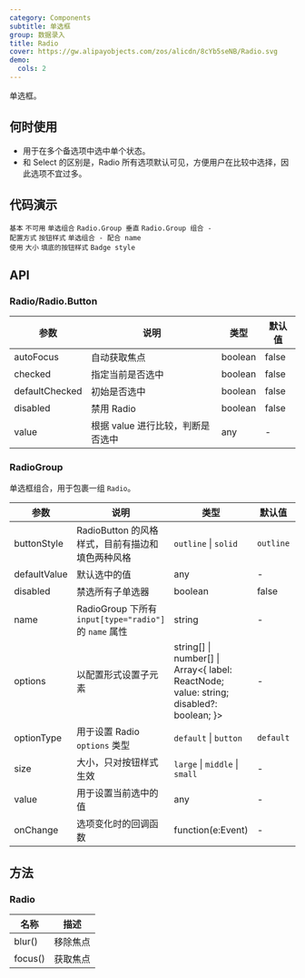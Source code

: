 ```yaml
---
category: Components
subtitle: 单选框
group: 数据录入
title: Radio
cover: https://gw.alipayobjects.com/zos/alicdn/8cYb5seNB/Radio.svg
demo:
  cols: 2
---
```


单选框。

## 何时使用

- 用于在多个备选项中选中单个状态。
- 和 Select 的区别是，Radio 所有选项默认可见，方便用户在比较中选择，因此选项不宜过多。

## 代码演示

<!-- prettier-ignore -->
<code src="./demo/basic.tsx">基本</code>
<code src="./demo/disabled.tsx">不可用</code>
<code src="./demo/radiogroup.tsx">单选组合</code>
<code src="./demo/radiogroup-more.tsx">Radio.Group 垂直</code>
<code src="./demo/radiogroup-options.tsx">Radio.Group 组合 - 配置方式</code>
<code src="./demo/radiobutton.tsx">按钮样式</code>
<code src="./demo/radiogroup-with-name.tsx">单选组合 - 配合 name 使用</code>
<code src="./demo/size.tsx">大小</code>
<code src="./demo/radiobutton-solid.tsx">填底的按钮样式</code>
<code src="./demo/badge.tsx" debug>Badge style</code>

## API

### Radio/Radio.Button

| 参数           | 说明                              | 类型    | 默认值 |
| -------------- | --------------------------------- | ------- | ------ |
| autoFocus      | 自动获取焦点                      | boolean | false  |
| checked        | 指定当前是否选中                  | boolean | false  |
| defaultChecked | 初始是否选中                      | boolean | false  |
| disabled       | 禁用 Radio                        | boolean | false  |
| value          | 根据 value 进行比较，判断是否选中 | any     | -      |

### RadioGroup

单选框组合，用于包裹一组 `Radio`。

| 参数 | 说明 | 类型 | 默认值 | 版本 |  |
| --- | --- | --- | --- | --- | --- |
| buttonStyle | RadioButton 的风格样式，目前有描边和填色两种风格 | `outline` \| `solid` | `outline` |  |  |
| defaultValue | 默认选中的值 | any | - |  |  |
| disabled | 禁选所有子单选器 | boolean | false |  |  |
| name | RadioGroup 下所有 `input[type="radio"]` 的 `name` 属性 | string | - |  |  |
| options | 以配置形式设置子元素 | string\[] \| number\[] \| Array&lt;{ label: ReactNode; value: string; disabled?: boolean; }> | - |  |  |
| optionType | 用于设置 Radio `options` 类型 | `default` \| `button` | `default` | 4.4.0 |  |
| size | 大小，只对按钮样式生效 | `large` \| `middle` \| `small` | - |  |  |
| value | 用于设置当前选中的值 | any | - |  |  |
| onChange | 选项变化时的回调函数 | function(e:Event) | - |  |  |

## 方法

### Radio

| 名称    | 描述     |
| ------- | -------- |
| blur()  | 移除焦点 |
| focus() | 获取焦点 |
